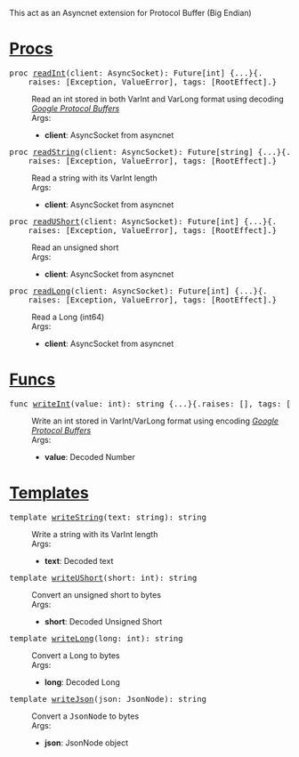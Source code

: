 
<body onload="main()">
<div class="document" id="documentId">
<p class="module-desc">This act as an Asyncnet extension for Protocol Buffer (Big Endian)</p>
<div class="section" id="12">
<h1><a class="toc-backref" href="#12">Procs</a></h1>
<dl class="item">
<a id="readInt,AsyncSocket"></a>
<dt><pre><span class="Keyword">proc</span> <a href="#readInt%2CAsyncSocket"><span class="Identifier">readInt</span></a><span class="Other">(</span><span class="Identifier">client</span><span class="Other">:</span> <span class="Identifier">AsyncSocket</span><span class="Other">)</span><span class="Other">:</span> <span class="Identifier">Future</span><span class="Other">[</span><span class="Identifier">int</span><span class="Other">]</span> <span><span class="Other">{</span><span class="Other pragmadots">...</span><span class="Other">}</span></span><span class="pragmawrap"><span class="Other">{.</span><span class="pragma">
    <span class="Identifier">raises</span><span class="Other">:</span> <span class="Other">[</span><span class="Identifier">Exception</span><span class="Other">,</span> <span class="Identifier">ValueError</span><span class="Other">]</span><span class="Other">,</span> <span class="Identifier">tags</span><span class="Other">:</span> <span class="Other">[</span><span class="Identifier">RootEffect</span><span class="Other">]</span></span><span class="Other">.}</span></span></pre></dt>
<dd>

Read an int stored in both VarInt and VarLong format using decoding <em>[Google Protocol Buffers](http://code.google.com/apis/protocolbuffers/docs/encoding.html)</em><br> Args:<ul class="simple"><li><strong>client</strong>: AsyncSocket from asyncnet</li>
</ul>


</dd>
<a id="readString,AsyncSocket"></a>
<dt><pre><span class="Keyword">proc</span> <a href="#readString%2CAsyncSocket"><span class="Identifier">readString</span></a><span class="Other">(</span><span class="Identifier">client</span><span class="Other">:</span> <span class="Identifier">AsyncSocket</span><span class="Other">)</span><span class="Other">:</span> <span class="Identifier">Future</span><span class="Other">[</span><span class="Identifier">string</span><span class="Other">]</span> <span><span class="Other">{</span><span class="Other pragmadots">...</span><span class="Other">}</span></span><span class="pragmawrap"><span class="Other">{.</span><span class="pragma">
    <span class="Identifier">raises</span><span class="Other">:</span> <span class="Other">[</span><span class="Identifier">Exception</span><span class="Other">,</span> <span class="Identifier">ValueError</span><span class="Other">]</span><span class="Other">,</span> <span class="Identifier">tags</span><span class="Other">:</span> <span class="Other">[</span><span class="Identifier">RootEffect</span><span class="Other">]</span></span><span class="Other">.}</span></span></pre></dt>
<dd>

Read a string with its VarInt length<br> Args:<ul class="simple"><li><strong>client</strong>: AsyncSocket from asyncnet</li>
</ul>


</dd>
<a id="readUShort,AsyncSocket"></a>
<dt><pre><span class="Keyword">proc</span> <a href="#readUShort%2CAsyncSocket"><span class="Identifier">readUShort</span></a><span class="Other">(</span><span class="Identifier">client</span><span class="Other">:</span> <span class="Identifier">AsyncSocket</span><span class="Other">)</span><span class="Other">:</span> <span class="Identifier">Future</span><span class="Other">[</span><span class="Identifier">int</span><span class="Other">]</span> <span><span class="Other">{</span><span class="Other pragmadots">...</span><span class="Other">}</span></span><span class="pragmawrap"><span class="Other">{.</span><span class="pragma">
    <span class="Identifier">raises</span><span class="Other">:</span> <span class="Other">[</span><span class="Identifier">Exception</span><span class="Other">,</span> <span class="Identifier">ValueError</span><span class="Other">]</span><span class="Other">,</span> <span class="Identifier">tags</span><span class="Other">:</span> <span class="Other">[</span><span class="Identifier">RootEffect</span><span class="Other">]</span></span><span class="Other">.}</span></span></pre></dt>
<dd>

Read an unsigned short<br> Args:<ul class="simple"><li><strong>client</strong>: AsyncSocket from asyncnet</li>
</ul>


</dd>
<a id="readLong,AsyncSocket"></a>
<dt><pre><span class="Keyword">proc</span> <a href="#readLong%2CAsyncSocket"><span class="Identifier">readLong</span></a><span class="Other">(</span><span class="Identifier">client</span><span class="Other">:</span> <span class="Identifier">AsyncSocket</span><span class="Other">)</span><span class="Other">:</span> <span class="Identifier">Future</span><span class="Other">[</span><span class="Identifier">int</span><span class="Other">]</span> <span><span class="Other">{</span><span class="Other pragmadots">...</span><span class="Other">}</span></span><span class="pragmawrap"><span class="Other">{.</span><span class="pragma">
    <span class="Identifier">raises</span><span class="Other">:</span> <span class="Other">[</span><span class="Identifier">Exception</span><span class="Other">,</span> <span class="Identifier">ValueError</span><span class="Other">]</span><span class="Other">,</span> <span class="Identifier">tags</span><span class="Other">:</span> <span class="Other">[</span><span class="Identifier">RootEffect</span><span class="Other">]</span></span><span class="Other">.}</span></span></pre></dt>
<dd>

Read a Long (int64)<br> Args:<ul class="simple"><li><strong>client</strong>: AsyncSocket from asyncnet</li>
</ul>


</dd>

</dl></div>
<div class="section" id="13">
<h1><a class="toc-backref" href="#13">Funcs</a></h1>
<dl class="item">
<a id="writeInt,int"></a>
<dt><pre><span class="Keyword">func</span> <a href="#writeInt%2Cint"><span class="Identifier">writeInt</span></a><span class="Other">(</span><span class="Identifier">value</span><span class="Other">:</span> <span class="Identifier">int</span><span class="Other">)</span><span class="Other">:</span> <span class="Identifier">string</span> <span><span class="Other">{</span><span class="Other pragmadots">...</span><span class="Other">}</span></span><span class="pragmawrap"><span class="Other">{.</span><span class="pragma"><span class="Identifier">raises</span><span class="Other">:</span> <span class="Other">[</span><span class="Other">]</span><span class="Other">,</span> <span class="Identifier">tags</span><span class="Other">:</span> <span class="Other">[</span><span class="Other">]</span></span><span class="Other">.}</span></span></pre></dt>
<dd>

Write an int stored in VarInt/VarLong format using encoding <em>[Google Protocol Buffers](http://code.google.com/apis/protocolbuffers/docs/encoding.html)</em><br> Args:<ul class="simple"><li><strong>value</strong>: Decoded Number</li>
</ul>


</dd>

</dl></div>
<div class="section" id="18">
<h1><a class="toc-backref" href="#18">Templates</a></h1>
<dl class="item">
<a id="writeString.t,string"></a>
<dt><pre><span class="Keyword">template</span> <a href="#writeString.t%2Cstring"><span class="Identifier">writeString</span></a><span class="Other">(</span><span class="Identifier">text</span><span class="Other">:</span> <span class="Identifier">string</span><span class="Other">)</span><span class="Other">:</span> <span class="Identifier">string</span></pre></dt>
<dd>

Write a string with its VarInt length<br> Args:<ul class="simple"><li><strong>text</strong>: Decoded text</li>
</ul>


</dd>
<a id="writeUShort.t,int"></a>
<dt><pre><span class="Keyword">template</span> <a href="#writeUShort.t%2Cint"><span class="Identifier">writeUShort</span></a><span class="Other">(</span><span class="Identifier">short</span><span class="Other">:</span> <span class="Identifier">int</span><span class="Other">)</span><span class="Other">:</span> <span class="Identifier">string</span></pre></dt>
<dd>

Convert an unsigned short to bytes<br> Args:<ul class="simple"><li><strong>short</strong>: Decoded Unsigned Short</li>
</ul>


</dd>
<a id="writeLong.t,int"></a>
<dt><pre><span class="Keyword">template</span> <a href="#writeLong.t%2Cint"><span class="Identifier">writeLong</span></a><span class="Other">(</span><span class="Identifier">long</span><span class="Other">:</span> <span class="Identifier">int</span><span class="Other">)</span><span class="Other">:</span> <span class="Identifier">string</span></pre></dt>
<dd>

Convert a Long to bytes<br> Args:<ul class="simple"><li><strong>long</strong>: Decoded Long</li>
</ul>


</dd>
<a id="writeJson.t,JsonNode"></a>
<dt><pre><span class="Keyword">template</span> <a href="#writeJson.t%2CJsonNode"><span class="Identifier">writeJson</span></a><span class="Other">(</span><span class="Identifier">json</span><span class="Other">:</span> <span class="Identifier">JsonNode</span><span class="Other">)</span><span class="Other">:</span> <span class="Identifier">string</span></pre></dt>
<dd>

Convert a <tt class="docutils literal"><span class="pre">JsonNode</span></tt> to bytes<br> Args:<ul class="simple"><li><strong>json</strong>: JsonNode object</li>
</ul>


</dd>

</dl></div>

  </div>
</div>
  </div>
</div>

</body>
</html>
